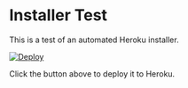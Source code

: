 # Installer Test

This is a test of an automated Heroku installer.

[![Deploy](https://www.herokucdn.com/deploy/button.svg)](https://heroku.com/deploy)

Click the button above to deploy it to Heroku.
